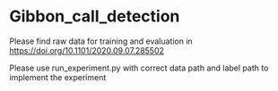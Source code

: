 # Gibbon_call_detection
Please find raw data for training and evaluation in https://doi.org/10.1101/2020.09.07.285502

Please use run_experiment.py with correct data path and label path to implement the experiment
